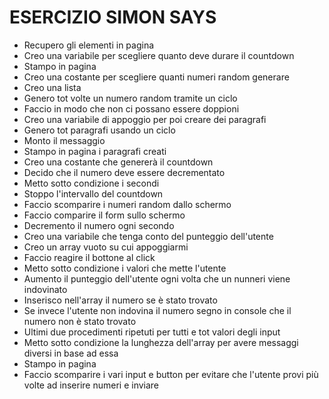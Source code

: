 # ESERCIZIO SIMON SAYS

- Recupero gli elementi in pagina
- Creo una variabile per scegliere quanto deve durare il countdown
- Stampo in pagina
- Creo una costante per scegliere quanti numeri random generare
- Creo una lista
- Genero tot volte un numero random tramite un ciclo
- Faccio in modo che non ci possano essere doppioni
- Creo una variabile di appoggio per poi creare dei paragrafi
- Genero tot paragrafi usando un ciclo
- Monto il messaggio
- Stampo in pagina i paragrafi creati
- Creo una costante che genererà il countdown
- Decido che il numero deve essere decrementato
- Metto sotto condizione i secondi
- Stoppo l'intervallo del countdown
- Faccio scomparire i numeri random dallo schermo
- Faccio comparire il form sullo schermo
- Decremento il numero ogni secondo
- Creo una variabile che tenga conto del punteggio dell'utente
- Creo un array vuoto su cui appoggiarmi
- Faccio reagire il bottone al click
- Metto sotto condizione i valori che mette l'utente 
- Aumento il punteggio dell'utente ogni volta che un nunneri viene indovinato
- Inserisco nell'array il numero se è stato trovato
- Se invece l'utente non indovina il numero segno in console che il numero non è stato trovato
- Ultimi due procedimenti ripetuti per tutti e tot valori degli input
- Metto sotto condizione la lunghezza dell'array per avere messaggi diversi in base ad essa
- Stampo in pagina
- Faccio scomparire i vari input e button per  evitare che l'utente provi più volte ad inserire numeri e inviare